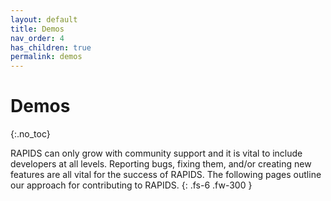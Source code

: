 ```yaml
---
layout: default
title: Demos
nav_order: 4
has_children: true
permalink: demos
---
```


# Demos
{:.no_toc}

RAPIDS can only grow with community support and it is vital to include developers at all levels. Reporting bugs, fixing them, and/or creating new features are all vital for the success of RAPIDS. The following pages outline our approach for contributing to RAPIDS.
{: .fs-6 .fw-300 }
